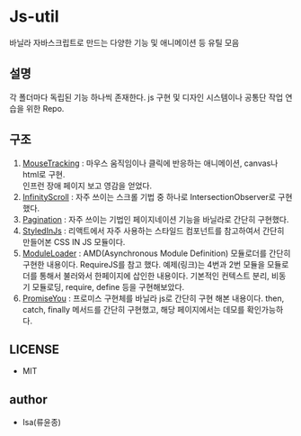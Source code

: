 # Js-util

바닐라 자바스크립트로 만드는 다양한 기능 및 애니메이션 등 유틸 모음

## 설명
각 폴더마다 독립된 기능 하나씩 존재한다. js 구현 및 디자인 시스템이나 공통단 작업 연습을 위한 Repo.

## 구조
1. [MouseTracking](https://yoonjonglyu.github.io/js-util/mouseTracking/) : 마우스 움직임이나 클릭에 반응하는 애니메이션, canvas나 html로 구현.  
   인프런 장애 페이지 보고 영감을 얻었다.
2. [InfinityScroll](https://yoonjonglyu.github.io/js-util/infinityScroll/) : 자주 쓰이는 스크롤 기법 중 하나로 IntersectionObserver로 구현했다.
3. [Pagination](https://yoonjonglyu.github.io/js-util/pagination/) : 자주 쓰이는 기법인 페이지네이션 기능을 바닐라로 간단히 구현했다.  
4. [StyledInJs](https://yoonjonglyu.github.io/js-util/styledInJs/) : 리액트에서 자주 사용하는 스타일드 컴포넌트를 참고하여서 간단히 만들어본 CSS IN JS 모듈이다.  
5. [ModuleLoader](https://yoonjonglyu.github.io/js-util/moduleLoader/) : AMD(Asynchronous Module Definition) 모듈로더를 간단히 구현한 내용이다. RequireJS를 참고 했다. 예제(링크)는 4번과 2번 모듈을 모듈로더를 통해서 불러와서 한페이지에 삽인한 내용이다. 기본적인 컨텍스트 분리, 비동기 모듈로딩, require, define 등을 구현해보았다.    
6. [PromiseYou](https://yoonjonglyu.github.io/js-util/promiseYou/) : 프로미스 구현체를 바닐라 js로 간단히 구현 해본 내용이다.
then, catch, finally 메서드를 간단히 구현했고, 해당 페이지에서는 데모를 확인가능하다.

## LICENSE
- MIT

## author
- Isa(류윤종)